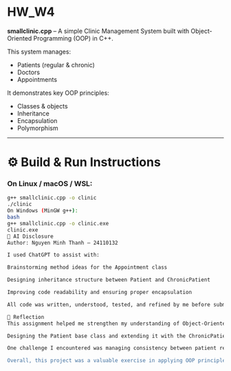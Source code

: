 # HW_W4
**smallclinic.cpp** – A simple Clinic Management System built with Object-Oriented Programming (OOP) in C++.

This system manages:
- Patients (regular & chronic)
- Doctors
- Appointments

It demonstrates key OOP principles:
- Classes & objects
- Inheritance
- Encapsulation
- Polymorphism

---

# ⚙️ Build & Run Instructions

### On Linux / macOS / WSL:
```bash
g++ smallclinic.cpp -o clinic
./clinic
On Windows (MinGW g++):
bash
g++ smallclinic.cpp -o clinic.exe
clinic.exe
🤖 AI Disclosure
Author: Nguyen Minh Thanh – 24110132

I used ChatGPT to assist with:

Brainstorming method ideas for the Appointment class

Designing inheritance structure between Patient and ChronicPatient

Improving code readability and ensuring proper encapsulation

All code was written, understood, tested, and refined by me before submission. The AI was used ethically as a support tool, not for full code generation.

📝 Reflection
This assignment helped me strengthen my understanding of Object-Oriented Programming (OOP), especially the use of inheritance and polymorphism in real-world scenarios.

Designing the Patient base class and extending it with the ChronicPatient subclass allowed me to model different types of patients without duplicating code. Overriding methods like scheduleAppointment() gave me hands-on experience with polymorphism and dynamic behavior.

One challenge I encountered was managing consistency between patient records and appointment data. While I implemented features like scheduling and canceling appointments, I realized that syncing these changes with a patient's medical history would require deeper integration between classes. This highlighted the complexity of real-world systems and gave me ideas for future improvements, such as adding a medicalHistory vector and linking it to appointment outcomes.

Overall, this project was a valuable exercise in applying OOP principles to a practical healthcare scenario.

